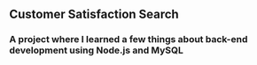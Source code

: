 
## Customer Satisfaction Search

### A project where I learned a few things about back-end development using Node.js and MySQL
